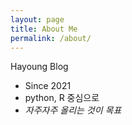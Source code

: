 ```yaml
---
layout: page
title: About Me
permalink: /about/
---
```


Hayoung Blog

- Since 2021
- python, R 중심으로 
- *자주자주 올리는 것이 목표*


[^1]:a blogging platform that natively supports Jupyter notebooks in addition to other formats.
